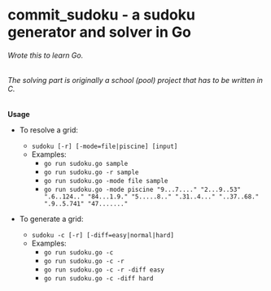 # commit_sudoku - a sudoku generator and solver in Go
###### Wrote this to learn Go.
###### The solving part is originally a school (pool) project that has to be written in C.

 **Usage**
 
* To resolve a grid:
	* `sudoku [-r] [-mode=file|piscine] [input]`
	* Examples:
		* `go run sudoku.go sample`
		* `go run sudoku.go -r sample`
		* `go run sudoku.go -mode file sample`
		* `go run sudoku.go -mode piscine "9...7...." "2...9..53" ".6..124.." "84...1.9." "5.....8.." ".31..4..." "..37..68." ".9..5.741" "47......."`


* To generate a grid:
 	* `sudoku -c [-r] [-diff=easy|normal|hard]`
 	* Examples:
 		* `go run sudoku.go -c`
 		* `go run sudoku.go -c -r`
 		* `go run sudoku.go -c -r -diff easy`
   		* `go run sudoku.go -c -diff hard`

